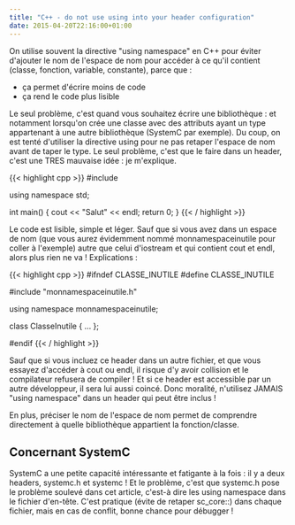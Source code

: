 ```yaml
---
title: "C++ - do not use using into your header configuration"
date: 2015-04-20T22:16:00+01:00
---
```


On utilise souvent la directive "using namespace" en C++ pour éviter d'ajouter
le nom de l'espace de nom pour accéder à ce qu'il contient (classe, fonction,
variable, constante), parce que :

* ça permet d'écrire moins de code
* ça rend le code plus lisible


Le seul problème, c'est quand vous souhaitez écrire une bibliothèque : et
notamment lorsqu'on crée une classe avec des attributs ayant un type
appartenant à une autre bibliothèque (SystemC par exemple). Du coup, on est
tenté d'utiliser la directive using pour ne pas retaper l'espace de nom avant
de taper le type. Le seul problème, c'est que le faire dans un header, c'est
une TRES mauvaise idée : je m'explique.

{{< highlight cpp >}}
#include <iostream>

using namespace std;

int main()
{
    cout << "Salut" << endl;
    return 0;
}
{{< / highlight >}}

Le code est lisible, simple et léger. Sauf que si vous avez dans un espace de
nom (que vous aurez évidemment nommé monnamespaceinutile pour coller à
l'exemple) autre que celui d'iostream et qui contient cout et endl, alors plus
rien ne va ! Explications :


{{< highlight cpp >}}
#ifndef CLASSE_INUTILE
#define CLASSE_INUTILE

#include "monnamespaceinutile.h"

using namespace monnamespaceinutile;

class ClasseInutile
{
    ...
};

#endif
{{< / highlight >}}


Sauf que si vous incluez ce header dans un autre fichier, et que vous essayez
d'accéder à cout ou endl, il risque d'y avoir collision et le compilateur
refusera de compiler ! Et si ce header est accessible par un autre développeur,
il sera lui aussi coincé. Donc moralité, n'utilisez JAMAIS "using namespace"
dans un header qui peut être inclus !

En plus, préciser le nom de l'espace de nom permet de comprendre directement à
quelle bibliothèque appartient la fonction/classe.

## Concernant SystemC

SystemC a une petite capacité intéressante et fatigante à la fois : il y a deux
headers, systemc.h et systemc ! Et le problème, c'est que systemc.h pose le
problème soulevé dans cet article, c'est-à dire les using namespace dans le
fichier d'en-tête. C'est pratique (évite de retaper sc_core::) dans chaque
fichier, mais en cas de conflit, bonne chance pour débugger !
